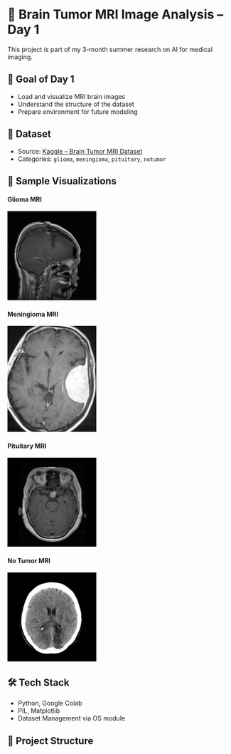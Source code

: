 # 🧠 Brain Tumor MRI Image Analysis – Day 1

This project is part of my 3-month summer research on AI for medical imaging.

## 📌 Goal of Day 1

- Load and visualize MRI brain images
- Understand the structure of the dataset
- Prepare environment for future modeling

## 📁 Dataset

- Source: [Kaggle – Brain Tumor MRI Dataset](https://www.kaggle.com/datasets/masoudnickparvar/brain-tumor-mri-dataset)
- Categories: `glioma`, `meningioma`, `pituitary`, `notumor`

## 📸 Sample Visualizations

#### Glioma MRI
<img src="data/01image/Tr-gl_0979.jpg" width="200">

#### Meningioma MRI
<img src="data/01image/Tr-me_0367.jpg" width="200">

#### Pituitary MRI
<img src="data/01image/Tr-pi_0650.jpg" width="200">

#### No Tumor MRI
<img src="data/01image/Tr-no_0057.jpg" width="200">



## 🛠️ Tech Stack

- Python, Google Colab
- PIL, Matplotlib
- Dataset Management via OS module

## 📁 Project Structure



